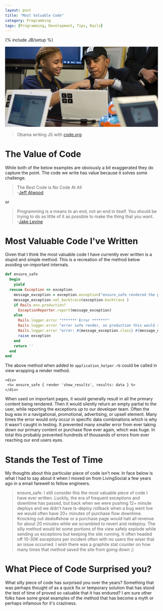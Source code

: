 ```yaml
---
layout: post
title: "Most Valuable Code"
category: Programming
tags: [Programming, Development, Tips, Rails]
---
```

{% include JB/setup %}

![image detect](/assets/img/obama_code.jpg)
> Obama writing JS with [code.org](https://twitter.com/codeorg/status/541997370356269057?ref_src=twsrc%5Etfw&ref_url=http%3A%2F%2Fmashable.com%2F2014%2F12%2F09%2Fpresident-obama-code%2F).

# The Value of Code

While both of the below examples are obviously a bit exaggerated they do capture the point. The code we write has value because it solves some challenge.

> The Best Code is No Code At All  
> -[Jeff Atwood](https://blog.codinghorror.com/the-best-code-is-no-code-at-all/)

or

> Programming is a means to an end, not an end in itself. You should be trying to do as little of it as possible to make the thing that you want.  
> -[Jake Levine](http://www.niemanlab.org/2013/03/jake-levine-why-learning-to-code-isnt-as-important-as-learning-to-build-something/)

# Most Valuable Code I've Written

Given that I think the most valuable code I have currently ever written is a stupid and simple method. This is a recreation of the method below avoiding un-important internals.

```ruby
def ensure_safe
  begin
    yield
  rescue Exception => exception
    message_exception = exception.exception("ensure_safe rendered the page, saved exception: #{exception.message}")
    message_exception.set_backtrace(exception.backtrace )
    if Rails.env.production?
      ExceptionReporter.report(message_exception)
    else
      Rails.logger.error "******* Error *******"
      Rails.logger.error "error safe render, on production this would report the error, but render nothing"
      Rails.logger.error "error: #{message_exception.class} #{message_exception.message}\n  #{message_exception.backtrace.join("\n ")}"
      raise exception
    end
    return ''
  end
end
```

The above method when added to `application_helper.rb` could be called in view wrapping a render method. 

```
<div>
 <%= ensure_safe { render 'show_results', results: data } %>
</div>
```

When used on important pages, it would generally result in all the primary content being rendered. Then it would silently return an empty partial to the user, while reporting the exceptions up to our developer team. Often the bug was in a navigational, promotional, advertising, or upsell element. Many times the error would only occur in specific data combinations which is why it wasn't caught in testing. It prevented many smaller error from ever taking down our primary content or purchase flow ever again, which was huge. In total this probably prevented hundreds of thousands of errors from ever reaching our end users eyes.

# Stands the Test of Time

My thoughts about this particular piece of code isn't new. In face below is what I had to say about it when I moved on from LivingSocial a few years ago in a email farewell to fellow engineers.

> ensure_safe: I still consider this the most valuable piece of code I have ever written. Luckily, the era of frequent exceptions and downtime has passed, but back when we were pushing 12+ minute deploys and we didn't have ls-deploy rollback when a bug went live we would often have 20+ minutes of purchase flow downtime. Knocking out deals#show or a purchase page would halt all revenue for about 20 minutes while we scrambled to revert and redeploy. The silly method would let some portions of the view safely explode while sending us exceptions but keeping the site running. It often headed off 10-30K exceptions per incident often with no users the wiser that an issue occurred. I wish there was a graphite stat counter on how many times that method saved the site from going down ;)

# What Piece of Code Surprised you?

What silly piece of code has surprised you over the years? Something that was perhaps thought of as a quick fix or temporary solution that has stood the test of time of proved so valuable that it has endured? I am sure other folks have some great examples of the method that has become a myth or perhaps infamous for it's craziness.